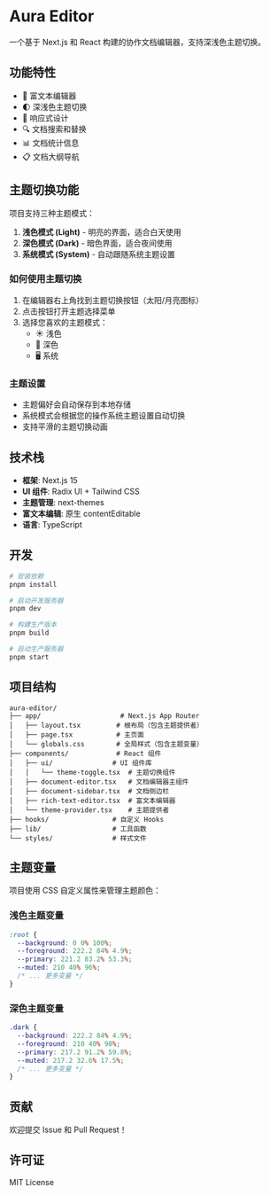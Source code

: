 # Aura Editor

一个基于 Next.js 和 React 构建的协作文档编辑器，支持深浅色主题切换。

## 功能特性

- 📝 富文本编辑器
- 🌓 深浅色主题切换
- 📱 响应式设计
- 🔍 文档搜索和替换
- 📊 文档统计信息
- 📋 文档大纲导航

## 主题切换功能

项目支持三种主题模式：

1. **浅色模式 (Light)** - 明亮的界面，适合白天使用
2. **深色模式 (Dark)** - 暗色界面，适合夜间使用
3. **系统模式 (System)** - 自动跟随系统主题设置

### 如何使用主题切换

1. 在编辑器右上角找到主题切换按钮（太阳/月亮图标）
2. 点击按钮打开主题选择菜单
3. 选择您喜欢的主题模式：
   - ☀️ 浅色
   - 🌙 深色
   - 🖥️ 系统

### 主题设置

- 主题偏好会自动保存到本地存储
- 系统模式会根据您的操作系统主题设置自动切换
- 支持平滑的主题切换动画

## 技术栈

- **框架**: Next.js 15
- **UI 组件**: Radix UI + Tailwind CSS
- **主题管理**: next-themes
- **富文本编辑**: 原生 contentEditable
- **语言**: TypeScript

## 开发

```bash
# 安装依赖
pnpm install

# 启动开发服务器
pnpm dev

# 构建生产版本
pnpm build

# 启动生产服务器
pnpm start
```

## 项目结构

```
aura-editor/
├── app/                    # Next.js App Router
│   ├── layout.tsx         # 根布局（包含主题提供者）
│   ├── page.tsx           # 主页面
│   └── globals.css        # 全局样式（包含主题变量）
├── components/            # React 组件
│   ├── ui/               # UI 组件库
│   │   └── theme-toggle.tsx  # 主题切换组件
│   ├── document-editor.tsx   # 文档编辑器主组件
│   ├── document-sidebar.tsx  # 文档侧边栏
│   ├── rich-text-editor.tsx  # 富文本编辑器
│   └── theme-provider.tsx    # 主题提供者
├── hooks/                # 自定义 Hooks
├── lib/                  # 工具函数
└── styles/               # 样式文件
```

## 主题变量

项目使用 CSS 自定义属性来管理主题颜色：

### 浅色主题变量
```css
:root {
  --background: 0 0% 100%;
  --foreground: 222.2 84% 4.9%;
  --primary: 221.2 83.2% 53.3%;
  --muted: 210 40% 96%;
  /* ... 更多变量 */
}
```

### 深色主题变量
```css
.dark {
  --background: 222.2 84% 4.9%;
  --foreground: 210 40% 98%;
  --primary: 217.2 91.2% 59.8%;
  --muted: 217.2 32.6% 17.5%;
  /* ... 更多变量 */
}
```

## 贡献

欢迎提交 Issue 和 Pull Request！

## 许可证

MIT License 